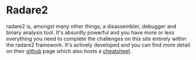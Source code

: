 # Radare2

radare2 is, amongst many other things; a disassembler, debugger and binary analysis tool. It's absurdly powerful and you have more or less everything you need to complete the challenges on this site entirely within the radare2 framework. It's actively developed and you can find more detail on their [github](https://github.com/radareorg/radare2) page which also hosts a [cheatsheet](https://github.com/radareorg/radare2/blob/master/doc/intro.md).
